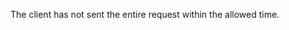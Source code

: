 
The client has not sent the entire request within the allowed time.

<a id="ERR_INDEX_OUT_OF_RANGE"></a>
